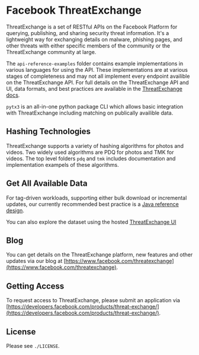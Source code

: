 # Facebook ThreatExchange

ThreatExchange is a set of RESTful APIs on the Facebook Platform for querying, publishing, and sharing security threat information. It's a lightweight way for exchanging details on malware, phishing pages, and other threats with either specific members of the community or the ThreatExchange community at large.

The `api-reference-examples` folder contains example implementations in various languages for using the API. These implementations are at various stages of completeness and may not all implement every endpoint availible on the ThreatExchange API. For full details on the ThreatExchange API and UI, data formats, and best practices are available in the [ThreatExchange docs](https://developers.facebook.com/docs/threat-exchange/).

`pytx3` is an all-in-one python package CLI which allows basic integration with ThreatExchange including matching on publically availible data.

## Hashing Technologies

ThreatExchange supports a variety of hashing algorithms for photos and videos. Two widely used algorithms are PDQ for photos and TMK for videos. The top level folders `pdq` and `tmk` includes documentation and  implementation exampels of these algorithms.

## Get All Available Data

For tag-driven workloads, supporting either bulk download or incremental updates, our currently recommended best practice is a [Java reference design](https://github.com/facebook/ThreatExchange/blob/master/api-reference-examples/java/README.md).

You can also explore the dataset using the hosted [ThreatExchange UI](https://developers.facebook.com/docs/threat-exchange/ui)

## Blog

You can get details on the ThreatExchange platform, new features and other updates via our blog at [https://www.facebook.com/threatexchange](https://www.facebook.com/threatexchange).

## Getting Access

To request access to ThreatExchange, please submit an application via [https://developers.facebook.com/products/threat-exchange/](https://developers.facebook.com/products/threat-exchange/).

## License

Please see `./LICENSE`.
